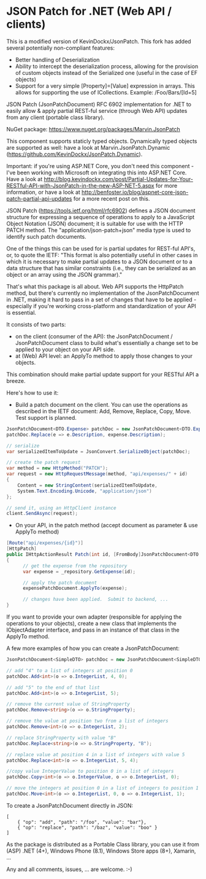 JSON Patch for .NET (Web API / clients)
=======================================

This is a modified version of KevinDockx/JsonPatch. This fork has added several potentially non-compliant features:
- Better handling of Deserialization
- Ability to intercept the deserialization process, allowing for the provision of custom objects instead of the Serialized one (useful in the case of EF objects)
- Support for a very simple [Property]=[Value] expression in arrays. This allows for supporting the use of ICollections. Example: /Foo/Bars/[Id=5]





JSON Patch (JsonPatchDocument) RFC 6902 implementation for .NET to easily allow & apply partial REST-ful service (through Web API) updates from any client (portable class library).  

NuGet package: https://www.nuget.org/packages/Marvin.JsonPatch

This component supports staticly typed objects.  Dynamically typed objects are supported as well: have a look at Marvin.JsonPatch.Dynamic (https://github.com/KevinDockx/JsonPatch.Dynamic). 

Important: if you're using ASP.NET Core, you don't need this component - I've been working with Microsoft on integrating this into ASP.NET Core.  Have a look at http://blog.kevindockx.com/post/Partial-Updates-for-Your-RESTful-API-with-JsonPatch-in-the-new-ASP-NET-5.aspx for more information, or have a look at http://benfoster.io/blog/aspnet-core-json-patch-partial-api-updates for a more recent post on this.

JSON Patch (https://tools.ietf.org/html/rfc6902) defines a JSON document structure for expressing a sequence of operations to apply to a JavaScript Object Notation (JSON) document; it is suitable for use with the HTTP PATCH method. The "application/json-patch+json" media type is used to identify such patch documents.

One of the things this can be used for is partial updates for REST-ful API's, or, to quote the IETF: "This format is also potentially useful in other cases in which it is necessary to make partial updates to a JSON document or to a data structure that has similar constraints (i.e., they can be serialized as an object or an array using the JSON grammar)."

That's what this package is all about. Web API supports the HttpPatch method, but there's currently no implementation of the JsonPatchDocument in .NET, making it hard to pass in a set of changes that have to be applied - especially if you're working cross-platform and standardization of your API is essential.  

It consists of two parts:
- on the client (consumer of the API): the JsonPatchDocument / JsonPatchDocument<T> class to build what's essentially a change set to be applied to your object on your API side.
- at (Web) API level: an ApplyTo method to apply those changes to your objects.

This combination should make partial update support for your RESTful API a breeze.

Here's how to use it:
- Build a patch document on the client.  You can use the operations as described in the IETF document: Add, Remove, Replace, Copy, Move.  Test support is planned.

```csharp
JsonPatchDocument<DTO.Expense> patchDoc = new JsonPatchDocument<DTO.Expense>();
patchDoc.Replace(e => e.Description, expense.Description);

// serialize
var serializedItemToUpdate = JsonConvert.SerializeObject(patchDoc);

// create the patch request
var method = new HttpMethod("PATCH");
var request = new HttpRequestMessage(method, "api/expenses/" + id)
{
    Content = new StringContent(serializedItemToUpdate,
    System.Text.Encoding.Unicode, "application/json")
};

// send it, using an HttpClient instance
client.SendAsync(request);
```

- On your API, in the patch method (accept document as parameter & use ApplyTo method)

```csharp
[Route("api/expenses/{id}")]
[HttpPatch]
public IHttpActionResult Patch(int id, [FromBody]JsonPatchDocument<DTO.Expense> expensePatchDocument)
{
      // get the expense from the repository
      var expense = _repository.GetExpense(id);

      // apply the patch document 
      expensePatchDocument.ApplyTo(expense);

      // changes have been applied.  Submit to backend, ... 
}
```


If you want to provide your own adapter (responsible for applying the operations to your objects), create a new class that implements the IObjectAdapter interface, and pass in an instance of that class in the ApplyTo method.

A few more examples of how you can create a JsonPatchDocument:

```csharp
JsonPatchDocument<SimpleDTO> patchDoc = new JsonPatchDocument<SimpleDTO>();

// add "4" to a list of integers at position 0
patchDoc.Add<int>(o => o.IntegerList, 4, 0);

// add "5" to the end of that list
patchDoc.Add<int>(o => o.IntegerList, 5);

// remove the current value of StringProperty
patchDoc.Remove<string>(o => o.StringProperty);

// remove the value at position two from a list of integers
patchDoc.Remove<int>(o => o.IntegerList, 2);

// replace StringProperty with value "B"
patchDoc.Replace<string>(o => o.StringProperty, "B");

// replace value at position 4 in a list of integers with value 5
patchDoc.Replace<int>(o => o.IntegerList, 5, 4);

//copy value IntegerValue to position 0 in a list of integers
patchDoc.Copy<int>(o => o.IntegerValue, o => o.IntegerList, 0);

// move the integers at position 0 in a list of integers to position 1 in that same list
patchDoc.Move<int>(o => o.IntegerList, 0, o => o.IntegerList, 1);
```

To create a JsonPatchDocument directly in JSON:

```
[
    { "op": "add", "path": "/foo", "value": "bar"},
    { "op": "replace", "path": "/baz", "value": "boo" }
]
```

As the package is distributed as a Portable Class library, you can use it from (ASP) .NET (4+), Windows Phone (8.1), Windows Store apps (8+), Xamarin, ...


Any and all comments, issues, ... are welcome. :-)
